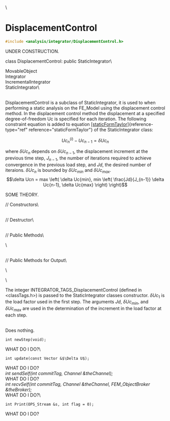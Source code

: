 \
# DisplacementControl 

```cpp
#include <analysis/integrator/DisplacementControl.h>
```
UNDER CONSTRUCTION.

class DisplacementControl: public StaticIntegrator\

MovableObject\
Integrator\
IncrementalIntegrator\
StaticIntegrator\

\
DisplacementControl is a subclass of StaticIntegrator, it is used to
when performing a static analysis on the FE_Model using the displacement
control method. In the displacement control method the displacement at a
specified degree-of-freedom Uc is specified for each iteration. The
following constraint equation is added to
equation [\[staticFormTaylor\]](#staticFormTaylor){reference-type="ref"
reference="staticFormTaylor"} of the StaticIntegrator class:

$$Uc_n^{(i)} - Uc_{n-1} = \delta Uc_n$$

where $\delta Uc_n$ depends on $\delta Uc_{n-1}$, the displacement
increment at the previous time step, $J_{n-1}$, the number of iterations
required to achieve convergence in the previous load step, and $Jd$, the
desired number of iteraions. $\delta
Uc_n$ is bounded by $\delta Uc_{min}$ and $\delta Uc_{max}$.
$$\delta Ucn = max \left( \delta Uc{min}, min \left(
\frac{Jd}{J_{n-1}} \delta Uc{n-1}, \delta Uc{max} \right) \right)$$

SOME THEORY.

// Constructors\

\
// Destructor\

\
// Public Methods\

\

\
// Public Methods for Output\

\

\

The integer INTEGRATOR_TAGS_DisplacementControl (defined in
$<$classTags.h$>$) is passed to the StaticIntegrator classes
constructor. $\delta Uc_1$ is the load factor used in the first step.
The arguments $Jd$, $\delta Uc_{min}$, and $\delta
Uc_{max}$ are used in the determination of the increment in the load
factor at each step.

\
Does nothing.


```{.cpp}
int newStep(void);
```

WHAT DO I DO?\

```{.cpp}
int update(const Vector &$\Delta U$);
```

WHAT DO I DO?\
*int sendSelf(int commitTag, Channel &theChannel);* \
WHAT DO I DO?\
*int recvSelf(int commitTag, Channel &theChannel, FEM_ObjectBroker
&theBroker);* \
WHAT DO I DO?\

```{.cpp}
int Print(OPS_Stream &s, int flag = 0);
```

WHAT DO I DO?
